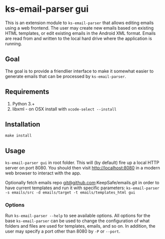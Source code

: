 # ks-email-parser gui

This is an extension module to `ks-email-parser` that allows editing emails using a web frontend.  The user may create
new emails based on existing HTML templates, or edit existing emails in the Android XML format.  Emails are read from
and written to the local hard drive where the application is running.

## Goal
The goal is to provide a friendlier interface to make it somewhat easier to generate emails that can be processed
 by `ks-email-parser`.

## Requirements

1. Python 3.+
2. libxml - on OSX install with `xcode-select --install`

## Installation

`make install`

## Usage

`ks-email-parser gui` in root folder.  This will (by default) fire up a local HTTP server on port 8080.  You should
then visit <http://localhost:8080> in a modern web browser to interact with the app.

Optionally fetch emails repo git@github.com:KeepSafe/emails.git in order to have current templates and run it with 
specific parameters: `ks-email-parser -s emails/src -d emails/target -t emails/templates_html gui`

### Options

Run `ks-email-parser --help` to see available options.  All options for the base `ks-email-parser` can be used to
change the configuration of what folders and files are used for templates, emails, and so on.  In addition, the user
may specify a port other than 8080 by `-P` or `--port`.
